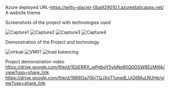 Azure deployed URL-https://witty-glacier-0ba929010.1.azurestaticapps.net/
A website theme

Screenshots of the project with technologies used

![Capture1](https://user-images.githubusercontent.com/125490548/220375828-61341949-1018-44d1-a9e5-bad4c238e7ae.JPG)
![Capture2](https://user-images.githubusercontent.com/125490548/220375880-bc8e1c69-2ec3-4657-be8c-f2581b237762.JPG)
![Capture3](https://user-images.githubusercontent.com/125490548/220375922-be47b116-4583-4dac-aad4-5ef4f1b58e52.JPG)
![Capture4](https://user-images.githubusercontent.com/125490548/220375948-4a255f5f-b878-4473-b1dd-50ea3ce48f9f.JPG)


Demonstration of the Project and technology

![virtual](https://user-images.githubusercontent.com/125490548/220382926-90461a9b-9a25-44a8-b1c7-489a139584a0.JPG)
![VM01](https://user-images.githubusercontent.com/125490548/220382985-70cca7af-2d52-4c1f-973a-19c5d2294777.JPG)
![load balancing](https://user-images.githubusercontent.com/125490548/220383035-2407adfd-fd38-4498-8fee-9cd4426d3b5d.JPG)

Project demonstration video
https://drive.google.com/file/d/1EbERRX_wPdboY5ybNg85Q0DSW8EzMt6k/view?usp=share_link
https://drive.google.com/file/d/1968Ga70bjTQJXnT1unwB_Uj26MuLRUHe/view?usp=share_link


